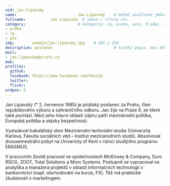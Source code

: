 ```yaml
---
uid: jan.lipavsky
name:                           Jan Lipavský  	# běžně používáné jméno
fullname: 			Jan Lipavský  # jméno s tituly etc.
category:                       # kategorie: rp, praha, vary, hradec, jmk, senat
- praha
- rp
- pos
img: 		people/jan-lipavsky.jpg    # 165 x 220
description: poslanec    	        			# kratký popis, max 160 znaků
mail:
- jan.lipavsky@pirati.cz
mob: 				
profiles:
  github: 
  facebook: https://www.facebook.com/honzyk
  twitter: 
  flickr: 
ordpos: 5
---
```


Jan Lipavský (* 2. července 1985) je pirátský poslanec za Prahu, člen republikového výboru a zahraničního odboru. Jan žije na Praze 6, ze které také pochází. Mezi jeho hlavní oblasti zájmu patří mezinárodní politika, Evropská politika a otázky bezpečnosti.

Vystudoval bakalářský obor Mezinárodní teritoriální studia (Univerzita Karlova, Fakulta sociálních věd – Institut mezinárodních studií). Absolvoval dvousemestrální pobyt na University of Kent v rámci studijního programu ERASMUS.

V pracovním životě pracoval ve společnostech McKinsey & Company, Euro RSCG, ZOOT, Total Solutions a Moro Systems. Postupně se vypracoval na analytika a manažera projektů v oblasti informačních technologií v bankovnictví (např. obchodování na burze, FX). Též má praktické zkušenosti s marketingem.
